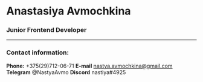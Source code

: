 
# Anastasiya Avmochkina
### Junior Frontend Developer
-----


### Contact information:
**Phone:** +375(29)712-06-71
**E-mail** nastya.avmochkina@gmail.com
**Telegram** @NastyaAvmo
**Discord** nastiya#4925
